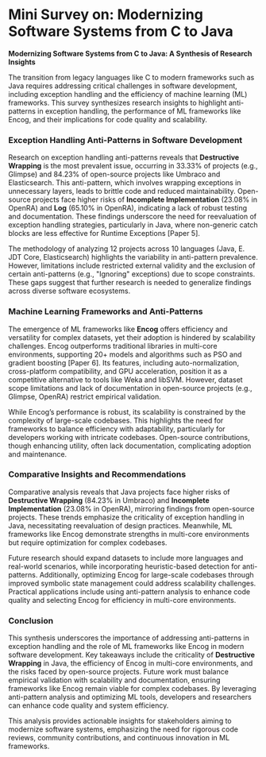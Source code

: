 # Mini Survey on: Modernizing Software Systems from C to Java

**Modernizing Software Systems from C to Java: A Synthesis of Research Insights**  

The transition from legacy languages like C to modern frameworks such as Java requires addressing critical challenges in software development, including exception handling and the efficiency of machine learning (ML) frameworks. This survey synthesizes research insights to highlight anti-patterns in exception handling, the performance of ML frameworks like Encog, and their implications for code quality and scalability.  

### Exception Handling Anti-Patterns in Software Development  

Research on exception handling anti-patterns reveals that **Destructive Wrapping** is the most prevalent issue, occurring in 33.33% of projects (e.g., Glimpse) and 84.23% of open-source projects like Umbraco and Elasticsearch. This anti-pattern, which involves wrapping exceptions in unnecessary layers, leads to brittle code and reduced maintainability. Open-source projects face higher risks of **Incomplete Implementation** (23.08% in OpenRA) and **Log** (65.10% in OpenRA), indicating a lack of robust testing and documentation. These findings underscore the need for reevaluation of exception handling strategies, particularly in Java, where non-generic catch blocks are less effective for Runtime Exceptions [Paper 5].  

The methodology of analyzing 12 projects across 10 languages (Java, E. JDT Core, Elasticsearch) highlights the variability in anti-pattern prevalence. However, limitations include restricted external validity and the exclusion of certain anti-patterns (e.g., "Ignoring" exceptions) due to scope constraints. These gaps suggest that further research is needed to generalize findings across diverse software ecosystems.  

### Machine Learning Frameworks and Anti-Patterns  

The emergence of ML frameworks like **Encog** offers efficiency and versatility for complex datasets, yet their adoption is hindered by scalability challenges. Encog outperforms traditional libraries in multi-core environments, supporting 20+ models and algorithms such as PSO and gradient boosting [Paper 6]. Its features, including auto-normalization, cross-platform compatibility, and GPU acceleration, position it as a competitive alternative to tools like Weka and libSVM. However, dataset scope limitations and lack of documentation in open-source projects (e.g., Glimpse, OpenRA) restrict empirical validation.  

While Encog’s performance is robust, its scalability is constrained by the complexity of large-scale codebases. This highlights the need for frameworks to balance efficiency with adaptability, particularly for developers working with intricate codebases. Open-source contributions, though enhancing utility, often lack documentation, complicating adoption and maintenance.  

### Comparative Insights and Recommendations  

Comparative analysis reveals that Java projects face higher risks of **Destructive Wrapping** (84.23% in Umbraco) and **Incomplete Implementation** (23.08% in OpenRA), mirroring findings from open-source projects. These trends emphasize the criticality of exception handling in Java, necessitating reevaluation of design practices. Meanwhile, ML frameworks like Encog demonstrate strengths in multi-core environments but require optimization for complex codebases.  

Future research should expand datasets to include more languages and real-world scenarios, while incorporating heuristic-based detection for anti-patterns. Additionally, optimizing Encog for large-scale codebases through improved symbolic state management could address scalability challenges. Practical applications include using anti-pattern analysis to enhance code quality and selecting Encog for efficiency in multi-core environments.  

### Conclusion  

This synthesis underscores the importance of addressing anti-patterns in exception handling and the role of ML frameworks like Encog in modern software development. Key takeaways include the criticality of **Destructive Wrapping** in Java, the efficiency of Encog in multi-core environments, and the risks faced by open-source projects. Future work must balance empirical validation with scalability and documentation, ensuring frameworks like Encog remain viable for complex codebases. By leveraging anti-pattern analysis and optimizing ML tools, developers and researchers can enhance code quality and system efficiency.  

This analysis provides actionable insights for stakeholders aiming to modernize software systems, emphasizing the need for rigorous code reviews, community contributions, and continuous innovation in ML frameworks.
